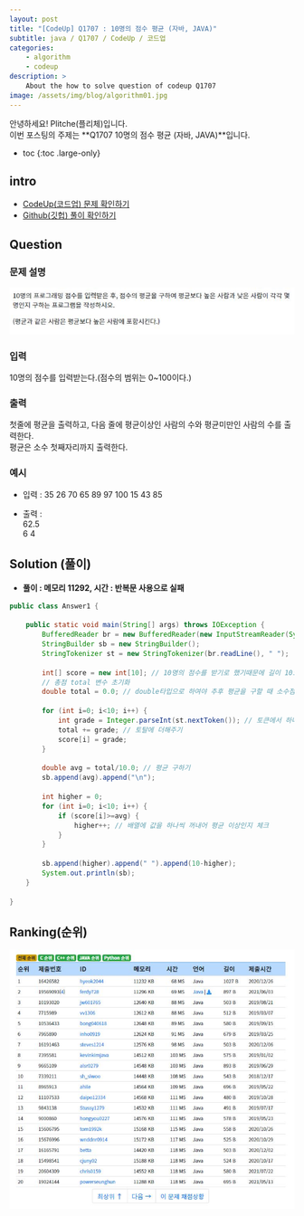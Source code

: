 ```yaml
---
layout: post
title: "[CodeUp] Q1707 : 10명의 점수 평균 (자바, JAVA)"
subtitle: java / Q1707 / CodeUp / 코드업
categories:
    - algorithm
    - codeup
description: >
    About the how to solve question of codeup Q1707
image: /assets/img/blog/algorithm01.jpg
---
```


안녕하세요! Plitche(플리체)입니다.  
이번 포스팅의 주제는 **Q1707 10명의 점수 평균 (자바, JAVA)**입니다.

* toc
{:toc .large-only}

## intro
* [CodeUp(코드업) 문제 확인하기](https://codeup.kr/problem.php?id=1707)  
* [Github(깃헙) 풀이 확인하기](https://github.com/plitche/CodeUp_Solution/tree/master/Q1701~Q1800/Q1707)  

## Question
### 문제 설명
![](/assets/post/codeup/Q1700~Q1799/20211207_02/01.JPG)  

### 입력
10명의 점수를 입력받는다.(점수의 범위는 0~100이다.)  

### 출력
첫줄에 평균을 출력하고, 다음 줄에 평균이상인 사람의 수와 평균미만인 사람의 수를 출력한다.  
평균은 소수 첫째자리까지 출력한다.  
  
### 예시
* 입력 : 35 26 70 65 89 97 100 15 43 85  
  
* 출력 :  
62.5  
6 4  
  
## Solution (풀이)
* **풀이 : 메모리 11292, 시간 : 반복문 사용으로 실패**  

```java
public class Answer1 {
	
	public static void main(String[] args) throws IOException {
        BufferedReader br = new BufferedReader(new InputStreamReader(System.in));
        StringBuilder sb = new StringBuilder();
        StringTokenizer st = new StringTokenizer(br.readLine(), " ");

        int[] score = new int[10]; // 10명의 점수를 받기로 했기때문에 길이 10으로 초기화
        // 총점 total 변수 초기화
        double total = 0.0; // double타입으로 하여야 추후 평균을 구할 때 소수점까지 표기 
        
        for (int i=0; i<10; i++) {
        	int grade = Integer.parseInt(st.nextToken()); // 토큰에서 하나씩 꺼내어 형변환 후 저장 
        	total += grade;	// 토탈에 더해주기
        	score[i] = grade;
        }
        
        double avg = total/10.0; // 평균 구하기
        sb.append(avg).append("\n");

        int higher = 0;
        for (int i=0; i<10; i++) {
        	if (score[i]>=avg) {
        		higher++; // 배열에 값을 하나씩 꺼내어 평균 이상인지 체크
        	}
        }
 
        sb.append(higher).append(" ").append(10-higher);
        System.out.println(sb);
    }
    	 
}
```  
  
## Ranking(순위)
![](/assets/post/codeup/Q1700~Q1799/20211207_02/03.JPG)  